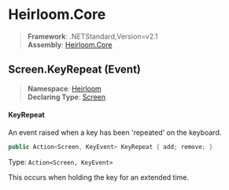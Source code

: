 # Heirloom.Core

> **Framework**: .NETStandard,Version=v2.1  
> **Assembly**: [Heirloom.Core][0]

## Screen.KeyRepeat (Event)

> **Namespace**: [Heirloom][0]  
> **Declaring Type**: [Screen][1]

#### KeyRepeat

An event raised when a key has been 'repeated' on the keyboard.

```cs
public Action<Screen, KeyEvent> KeyRepeat { add; remove; }
```

Type: `Action<Screen, KeyEvent>`

This occurs when holding the key for an extended time.

[0]: ../../../Heirloom.Core.md
[1]: ../Screen.md
